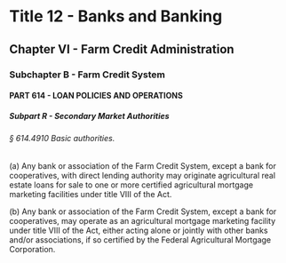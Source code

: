 
# Title 12 - Banks and Banking
## Chapter VI - Farm Credit Administration
### Subchapter B - Farm Credit System
#### PART 614 - LOAN POLICIES AND OPERATIONS
##### Subpart R - Secondary Market Authorities
###### § 614.4910 Basic authorities.

(a) Any bank or association of the Farm Credit System, except a bank for cooperatives, with direct lending authority may originate agricultural real estate loans for sale to one or more certified agricultural mortgage marketing facilities under title VIII of the Act.

(b) Any bank or association of the Farm Credit System, except a bank for cooperatives, may operate as an agricultural mortgage marketing facility under title VIII of the Act, either acting alone or jointly with other banks and/or associations, if so certified by the Federal Agricultural Mortgage Corporation.
